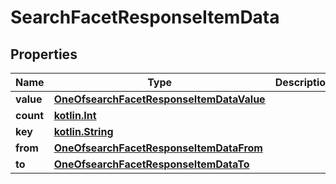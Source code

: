 # SearchFacetResponseItemData

## Properties
Name | Type | Description | Notes
------------ | ------------- | ------------- | -------------
**value** | [**OneOfsearchFacetResponseItemDataValue**](OneOfsearchFacetResponseItemDataValue.md) |  |  [optional]
**count** | [**kotlin.Int**](.md) |  | 
**key** | [**kotlin.String**](.md) |  |  [optional]
**from** | [**OneOfsearchFacetResponseItemDataFrom**](OneOfsearchFacetResponseItemDataFrom.md) |  |  [optional]
**to** | [**OneOfsearchFacetResponseItemDataTo**](OneOfsearchFacetResponseItemDataTo.md) |  |  [optional]
